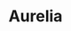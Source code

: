 ---
codehost: https://github.com/https://github.com/aurelia
logohandle: aureliaio
sort: aurelia
title: Aurelia
twitter: https://x.com/aureliaeffect
website: https://aurelia.io/
---